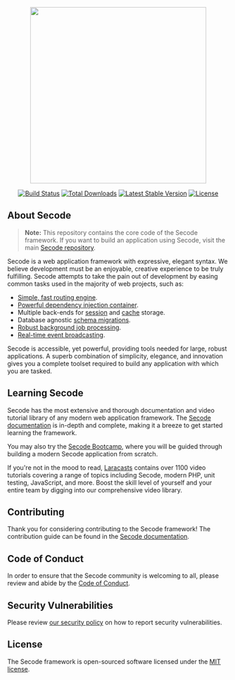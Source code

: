<p align="center"><a href="https://secode.com" target="_blank"><img src="https://raw.githubusercontent.com/secode/art/master/logo-lockup/5%20SVG/2%20CMYK/1%20Full%20Color/secode-logolockup-cmyk-red.svg" width="400"></a></p>

<p align="center">
<a href="https://github.com/secode/framework/actions"><img src="https://github.com/secode/framework/workflows/tests/badge.svg" alt="Build Status"></a>
<a href="https://packagist.org/packages/secode/framework"><img src="https://img.shields.io/packagist/dt/secode/framework" alt="Total Downloads"></a>
<a href="https://packagist.org/packages/secode/framework"><img src="https://img.shields.io/packagist/v/secode/framework" alt="Latest Stable Version"></a>
<a href="https://packagist.org/packages/secode/framework"><img src="https://img.shields.io/packagist/l/secode/framework" alt="License"></a>
</p>

## About Secode

> **Note:** This repository contains the core code of the Secode framework. If you want to build an application using Secode, visit the main [Secode repository](https://github.com/secode/secode).

Secode is a web application framework with expressive, elegant syntax. We believe development must be an enjoyable, creative experience to be truly fulfilling. Secode attempts to take the pain out of development by easing common tasks used in the majority of web projects, such as:

- [Simple, fast routing engine](https://secode.com/docs/routing).
- [Powerful dependency injection container](https://secode.com/docs/container).
- Multiple back-ends for [session](https://secode.com/docs/session) and [cache](https://secode.com/docs/cache) storage.
- Database agnostic [schema migrations](https://secode.com/docs/migrations).
- [Robust background job processing](https://secode.com/docs/queues).
- [Real-time event broadcasting](https://secode.com/docs/broadcasting).

Secode is accessible, yet powerful, providing tools needed for large, robust applications. A superb combination of simplicity, elegance, and innovation gives you a complete toolset required to build any application with which you are tasked.

## Learning Secode

Secode has the most extensive and thorough documentation and video tutorial library of any modern web application framework. The [Secode documentation](https://secode.com/docs) is in-depth and complete, making it a breeze to get started learning the framework.

You may also try the [Secode Bootcamp](https://bootcamp.secode.com), where you will be guided through building a modern Secode application from scratch.

If you're not in the mood to read, [Laracasts](https://laracasts.com) contains over 1100 video tutorials covering a range of topics including Secode, modern PHP, unit testing, JavaScript, and more. Boost the skill level of yourself and your entire team by digging into our comprehensive video library.

## Contributing

Thank you for considering contributing to the Secode framework! The contribution guide can be found in the [Secode documentation](https://secode.com/docs/contributions).

## Code of Conduct

In order to ensure that the Secode community is welcoming to all, please review and abide by the [Code of Conduct](https://secode.com/docs/contributions#code-of-conduct).

## Security Vulnerabilities

Please review [our security policy](https://github.com/secode/framework/security/policy) on how to report security vulnerabilities.

## License

The Secode framework is open-sourced software licensed under the [MIT license](LICENSE.md).

